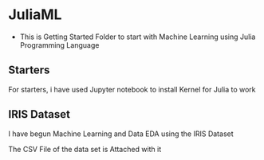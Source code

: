 # JuliaML

* This is Getting Started Folder to start with Machine Learning using Julia Programming Language

## Starters
For starters, i have used Jupyter notebook to install Kernel for Julia to work

## IRIS Dataset
I have begun Machine Learning and Data EDA using the IRIS Dataset

The CSV File of the data set is Attached with it
